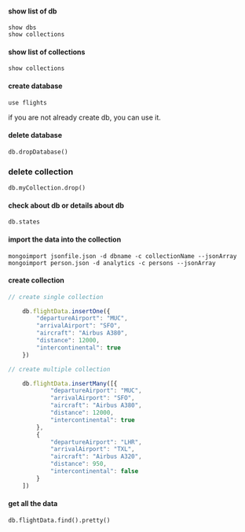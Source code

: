#### show list of db
    show dbs
    show collections	

#### show list of collections
    show collections
#### create database 
    use flights
if you are not already create db, you can use it.

#### delete database
    db.dropDatabase()

### delete collection
    db.myCollection.drop()

#### check about db or details about db
    db.states


#### import the data into the collection
    mongoimport jsonfile.json -d dbname -c collectionName --jsonArray
    mongoimport person.json -d analytics -c persons --jsonArray
    
#### create collection
```js
// create single collection

    db.flightData.insertOne({
        "departureAirport": "MUC",
        "arrivalAirport": "SFO",
        "aircraft": "Airbus A380",
        "distance": 12000,
        "intercontinental": true
    })

// create multiple collection

    db.flightData.insertMany([{
            "departureAirport": "MUC",
            "arrivalAirport": "SFO",
            "aircraft": "Airbus A380",
            "distance": 12000,
            "intercontinental": true
        },
        {
            "departureAirport": "LHR",
            "arrivalAirport": "TXL",
            "aircraft": "Airbus A320",
            "distance": 950,
            "intercontinental": false
        }
    ])
```
#### get all the data

    db.flightData.find().pretty()